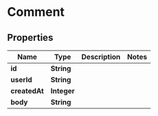 

# Comment


## Properties

| Name | Type | Description | Notes |
|------------ | ------------- | ------------- | -------------|
|**id** | **String** |  |  |
|**userId** | **String** |  |  |
|**createdAt** | **Integer** |  |  |
|**body** | **String** |  |  |




